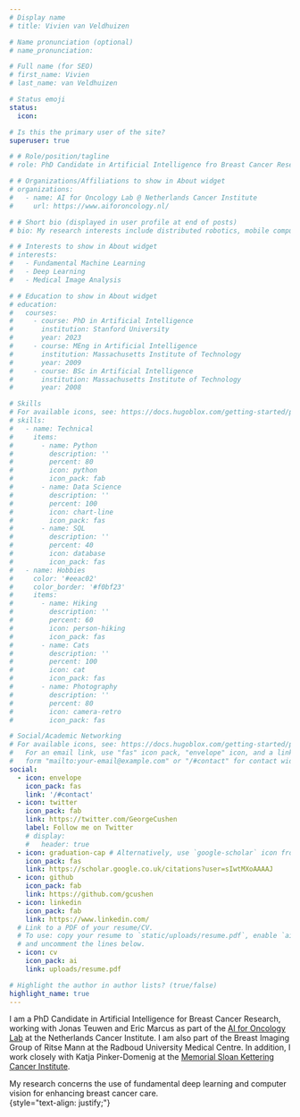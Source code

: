 ```yaml
---
# Display name
# title: Vivien van Veldhuizen

# Name pronunciation (optional)
# name_pronunciation:

# Full name (for SEO)
# first_name: Vivien
# last_name: van Veldhuizen

# Status emoji
status:
  icon:

# Is this the primary user of the site?
superuser: true

# # Role/position/tagline
# role: PhD Candidate in Artificial Intelligence fro Breast Cancer Research

# # Organizations/Affiliations to show in About widget
# organizations:
#   - name: AI for Oncology Lab @ Netherlands Cancer Institute
#     url: https://www.aiforoncology.nl/

# # Short bio (displayed in user profile at end of posts)
# bio: My research interests include distributed robotics, mobile computing and programmable matter.

# # Interests to show in About widget
# interests:
#   - Fundamental Machine Learning
#   - Deep Learning
#   - Medical Image Analysis

# # Education to show in About widget
# education:
#   courses:
#     - course: PhD in Artificial Intelligence
#       institution: Stanford University
#       year: 2023
#     - course: MEng in Artificial Intelligence
#       institution: Massachusetts Institute of Technology
#       year: 2009
#     - course: BSc in Artificial Intelligence
#       institution: Massachusetts Institute of Technology
#       year: 2008

# Skills
# For available icons, see: https://docs.hugoblox.com/getting-started/page-builder/#icons
# skills:
#   - name: Technical
#     items:
#       - name: Python
#         description: ''
#         percent: 80
#         icon: python
#         icon_pack: fab
#       - name: Data Science
#         description: ''
#         percent: 100
#         icon: chart-line
#         icon_pack: fas
#       - name: SQL
#         description: ''
#         percent: 40
#         icon: database
#         icon_pack: fas
#   - name: Hobbies
#     color: '#eeac02'
#     color_border: '#f0bf23'
#     items:
#       - name: Hiking
#         description: ''
#         percent: 60
#         icon: person-hiking
#         icon_pack: fas
#       - name: Cats
#         description: ''
#         percent: 100
#         icon: cat
#         icon_pack: fas
#       - name: Photography
#         description: ''
#         percent: 80
#         icon: camera-retro
#         icon_pack: fas

# Social/Academic Networking
# For available icons, see: https://docs.hugoblox.com/getting-started/page-builder/#icons
#   For an email link, use "fas" icon pack, "envelope" icon, and a link in the
#   form "mailto:your-email@example.com" or "/#contact" for contact widget.
social:
  - icon: envelope
    icon_pack: fas
    link: '/#contact'
  - icon: twitter
    icon_pack: fab
    link: https://twitter.com/GeorgeCushen
    label: Follow me on Twitter
    # display:
    #   header: true
  - icon: graduation-cap # Alternatively, use `google-scholar` icon from `ai` icon pack
    icon_pack: fas
    link: https://scholar.google.co.uk/citations?user=sIwtMXoAAAAJ
  - icon: github
    icon_pack: fab
    link: https://github.com/gcushen
  - icon: linkedin
    icon_pack: fab
    link: https://www.linkedin.com/
  # Link to a PDF of your resume/CV.
  # To use: copy your resume to `static/uploads/resume.pdf`, enable `ai` icons in `params.yaml`,
  # and uncomment the lines below.
  - icon: cv
    icon_pack: ai
    link: uploads/resume.pdf

# Highlight the author in author lists? (true/false)
highlight_name: true
---
```


I am a PhD Candidate in Artificial Intelligence for Breast Cancer Research, working with Jonas Teuwen and Eric Marcus as part of the [AI for Oncology Lab](www.aiforoncology.nl) at the Netherlands Cancer Institute. I am also part of the Breast Imaging Group of Ritse Mann at the Radboud University Medical Centre.  In addition, I work closely with Katja Pinker-Domenig at the [Memorial Sloan Kettering Cancer Institute](https://www.mskcc.org/cancer-care/doctors/katja-pinker-domenig).

My research concerns the use of fundamental deep learning and computer vision for enhancing breast cancer care.  
{style="text-align: justify;"}
